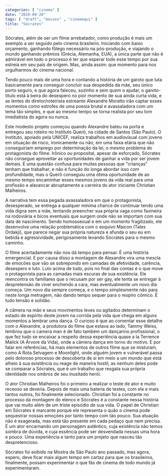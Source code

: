 ```yaml
---
categories: [ "cinema" ]
date: "2019-09-20"
tags: [ "draft", "movies" , "cinemaqui" ]
title: "Sócrates"
---
```

Sócrates, além de ser um filme arrebatador, como produção é mais
um exemplo a ser seguido pelo cinema brasileiro. Iniciando com baixo
orçamento, ganhando fôlego necessário na pós-produção, e viajando
o mundo ganhando prêmios (Grécia, Alemanha, EUA), a única parte que
não é admirável em todo o processo é ter que esperar todo esse tempo
por sua estreia em seu país de origem. Mas, ainda assim: que momento
para nos orgulharmos do cinema nacional.

Tendo pouco mais de uma hora e contando a história de um garoto que
luta basicamente para conseguir concluir sua despedida da mãe, seu
único porto seguro, e que agora faleceu, sozinho e sem quem o ajudar,
o garoto-título está à beira do desespero no pior momento de sua
ainda curta vida, e as lentes do diretor/roteirista estreante Alexandre
Moratto irão captar esses momentos como estrofes de uma poesia brutal
e avassaladora com um tema tão simples, e que ao mesmo tempo se torna
realista por seu tom imediatista do agora ou nunca.

Este modesto projeto começou quando Alexandre bateu na porta e entregou
seu roteiro no Instituto Querô, na cidade de Santos (São Paulo). O
Instituto, apoiado pela UNICEF, realiza trabalhos em audiovisual com
jovens em situação de risco, ironicamente ou não, em uma faixa etária
que não conseguiriam emprego por determinação da lei, o mesmo problema
do protagonista do filme. Irônico ou proposital, apesar de esforçado,
Sócrates não consegue aproveitar as oportunidades de ganhar a vida
por ser jovem demais. É uma questão confusa para muitas pessoas que
"crianças" tenham que trabalhar, e não é função do longa abordar
isso com profundidade, mas o Querô conseguiu uma ótima oportunidade
de ao mesmo tempo encaminhar esses mesmos jovens da vida real para
uma profissão e alavancar abruptamente a carreira do ator iniciante
Christian Malheiros.

A narrativa tem essa pegada avassaladora em que o protagonista,
desesperado, se entrega a qualquer mínima chance de continuar tendo uma
vida digna sem a mãe, tentando preencher sua própria vaga como faxineira
na rodoviária e bicos eventuais que surgem onde não se importam com
sua data de nascimento. Sendo homossexual e em um momento fragilizado,
ele desenvolve uma relação problemática com o esquivo Maicon (Tales
Ordakji), que parece negar sua própria natureza e afunda o seu eu em
bebida e agressividade, perigosamente levando Sócrates para o mesmo
caminho.

O filme acertadamente não nos dá tempo para pensar. É uma história
emergencial. E por causa disso a montagem de Alexandre vira uma mescla
de emocões que vão se sobrepondo em camadas de afetividade, carência,
desespero e luto. Luto acima de tudo, pois no final das contas é o que
move o protagonista para as camadas mais escuras de sua existência. Ele
reencontra os familiares que o recusam por ser gay, ele tenta se entregar
à despretensão de viver enchendo a cara, mas eventualmente um novo dia
começa. Um novo dia sempre começa, e o tempo simplesmente não para
neste longa metragem, não dando tempo sequer para o respiro cômico. É
tudo tensão e solidão.

A câmera na mão e seus movimentos leves ou agitados determinam o
estado de espírito deste jovem na corrida pela vida que chega em alguns
momentos a lembrar uma dança. O curioso é que ao comentar esse detalhe
com o Alexandre, a produtora do filme que estava ao lado, Tammy Weiss,
lembrou que o camera man é de fato também um dançarino profissional,
o que fez tudo se encaixar a respeito dessa experiência quase a la
Terrence Malick (A Árvore da Vida), onde a câmera dança em torno do
motivo. E por falar em referências, há mais elementos de outros filme
que se misturam, como A Rota Selvagem e Moonlight, onde alguém jovem e
vulnerável passa pelo doloroso processo de descoberta de si em meio a
um mundo que está alheio à sua existência ou reage de maneira hostil,
as nenhum deles pode se comparar a Sócrates, que é um trabalho que
resgata sua própria identidade nos ombros de seu inusitado herói.

O ator Christian Malheiros foi o primeiro a realizar o teste de ator
e muito receoso se deveria. Depois de mais uma bateria de testes, com
ele e mais tantos outros, foi finalmente selecionado. Christian foi a
constante no processo da montagem do elenco e Sócrates é a constante
nessa história que vai muito além de um triste episódio de sua vida. O
papel de Christian em Sócrates é marcante porque ele representa o
quão o cinema pode sequestrar nossas emoções por tanto tempo com tão
pouco. Sua atuação não é exagerada, mas está tão presente em cada
pedaço que nem precisa. É um ator encarnando um personagem autêntico,
cuja existência não temos sombra de dúvida, e cuja essência pode
ser desvendada nessas uma hora e pouco. Uma experiência e tanto para
um projeto que nasceu tão despretencioso.

Sócrates foi exibido na Mostra de São Paulo ano passado, mas agora,
espero, deve ficar mais algum tempo em cartaz para que os brasileiros,
finalmente, possam experimentar o que fãs de cinema de todo mundo já
experimentaram.
